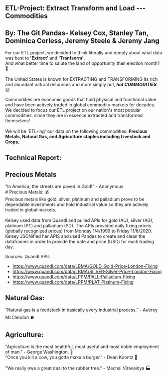 ## ETL-Project: Extract Transform and Load --- Commodities
## By: The Git Pandas- Kelsey Cox, Stanley Tan, Dominica Corless, Jeremy Steele & Jeremy Jang

For our ETL project, we decided to think literally and deeply about what data was best to **'Extract'** and **'Tranfsorm'**.
<br>And what better time to salute the land of opportunity than election month? :metal: </br>
<br>The United States is known for EXTRACTING and TRANSFORMING its rich and abundant natural resources and more simply put, ***hot COMMODITIES***. :wink:</br>

Commodities are economic goods that hold physical and functional value and have been actively traded in global commodity markets for decades.
<br>We decided to focus our ETL project on our nation's most popular commodities, since they are in essence extracted and transformed themselves!</br>
<br>We will be 'ETL-ing' our data on the following commodities: **Precious Metals, Natural Gas, and Agriculture staples including Livestock and Crops.**</br>


## Technical Report: 

## Precious Metals
"In America, the streets are paved in Gold!" - Anonymous
<br># Precious Metals: :moneybag:
<br>Precious metals like gold, silver, platinum and palladium prove to be dependable investments and hold industrial value so they are actively traded in global markets.</br>
<br>Kelsey used data from Quandl and pulled APIs for gold (AU), silver (AG), platinum (PT) and palladium (PD). The APIs provided daily fixing prices (globally recognized prices) from Monday 1/4/1999 to Friday 11/6/2020. Kelsey JSONified her APIS and used Pandas to create and clean the dataframes in order to provide the date and price (USD) for each trading day.</br> 

Sources: Quandl APIs
* https://www.quandl.com/data/LBMA/GOLD-Gold-Price-London-Fixing
* https://www.quandl.com/data/LBMA/SILVER-Silver-Price-London-Fixing
* https://www.quandl.com/data/LPPM/PALL-Palladium-Fixing
* https://www.quandl.com/data/LPPM/PLAT-Platinum-Fixing


## Natural Gas:
“Natural gas is a feedstock in basically every industrial process.” - Aubrey McClendon :fuelpump:

## Agriculture:
"Agriculture is the most healthful, most useful and most noble employment of man." - George Washington. :corn:
<br>"Once you kill a cow, you gotta make a burger." - Dean Koontz :cow2: </br> 
<br>"We really owe a great deal to the rubber tree." - Mechai Viravaidya  :factory: </br>
